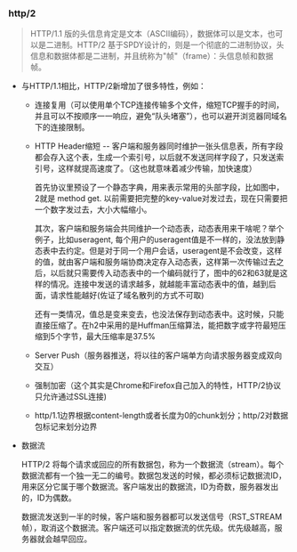 ### http/2

  > HTTP/1.1 版的头信息肯定是文本（ASCII编码），数据体可以是文本，也可以是二进制。HTTP/2 基于SPDY设计的，则是一个彻底的二进制协议，头信息和数据体都是二进制，并且统称为"帧"（frame）：头信息帧和数据帧。


* 与HTTP/1.1相比，HTTP/2新增加了很多特性，例如：

  - 连接复用（可以使用单个TCP连接传输多个文件，缩短TCP握手的时间，并且可以不按顺序一一响应，避免“队头堵塞”），也可以避开浏览器同域名下的连接限制。

  - HTTP Header缩短 -- 客户端和服务器同时维护一张头信息表，所有字段都会存入这个表，生成一个索引号，以后就不发送同样字段了，只发送索引号，这样就提高速度了。（这也就意味着减少传输，加快速度）

    首先协议里预设了一个静态字典，用来表示常用的头部字段，比如图中，2就是 method get. 以前需要把完整的key-value对发过去，现在只需要把一个数字发过去，大小大幅缩小。

    其次，客户端和服务端会共同维护一个动态表，动态表用来干啥呢？举个例子，比如useragent, 每个用户的useragent值是不一样的，没法放到静态表中去约定。但是对于同一个用户会话，useragent是不会改变，这样的值，就由客户端和服务端协商决定存入动态表，这样第一次传输过去之后，以后就只需要传入动态表中的一个编码就行了，图中的62和63就是这样的情况。连接中发送的请求越多，就越能丰富动态表中的值，越到后面，请求性能越好(佐证了域名散列的方式不可取)
    
    还有一类情况，值总是变来变去，也没法保存到动态表中。这时候，只能直接压缩了。在h2中采用的是Huffman压缩算法，能把数字或字符最短压缩到5个字节，最大压缩率是37.5%

  - Server Push（服务器推送，将以往的客户端单方向请求服务器变成双向交互）

  - 强制加密（这个其实是Chrome和Firefox自己加入的特性，HTTP/2协议只允许通过SSL连接)

  - http/1.1边界根据content-length或者长度为0的chunk划分；http/2对数据包标记来划分边界

* 数据流

  HTTP/2 将每个请求或回应的所有数据包，称为一个数据流（stream）。每个数据流都有一个独一无二的编号。数据包发送的时候，都必须标记数据流ID，用来区分它属于哪个数据流。客户端发出的数据流，ID为奇数，服务器发出的，ID为偶数。

  数据流发送到一半的时候，客户端和服务器都可以发送信号（RST_STREAM帧），取消这个数据流。客户端还可以指定数据流的优先级。优先级越高，服务器就会越早回应。